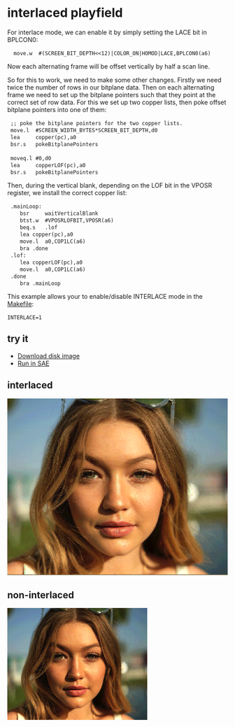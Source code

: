 interlaced playfield
====================

For interlace mode, we can enable it by simply setting the LACE bit in BPLCON0:

  ```
	move.w	#(SCREEN_BIT_DEPTH<<12)|COLOR_ON|HOMOD|LACE,BPLCON0(a6)
```

Now each alternating frame will be offset vertically by half a scan line.

So for this to work, we need to make some other changes.  Firstly we need twice the number of rows in our bitplane data.  Then on each alternating frame we need to set up the bitplane pointers such that they point at the correct set of row data. For this we set up two copper lists, then poke offset bitplane pointers into one of them:

   ```
	;; poke the bitplane pointers for the two copper lists.
	move.l	#SCREEN_WIDTH_BYTES*SCREEN_BIT_DEPTH,d0
	lea 	copper(pc),a0
	bsr.s	pokeBitplanePointers
	
	moveq.l	#0,d0
	lea 	copperLOF(pc),a0
	bsr.s	pokeBitplanePointers	
```

Then, during the vertical blank, depending on the LOF bit in the VPOSR register, we install the correct copper list:

```
 .mainLoop:
	bsr 	waitVerticalBlank
	btst.w	#VPOSRLOFBIT,VPOSR(a6)
	beq.s	.lof
	lea	copper(pc),a0
	move.l	a0,COP1LC(a6)
	bra	.done
 .lof:
	lea	copperLOF(pc),a0
	move.l	a0,COP1LC(a6)
 .done
	bra	.mainLoop
```

This example allows your to enable/disable INTERLACE mode in the [Makefile](Makefile):

```
INTERLACE=1
```

try it
------
  * [Download disk image](bin/laced_mode.adf?raw=true)
  * <a href="http://alpine9000.github.io/ScriptedAmigaEmulator/#amiga_examples/laced_mode.adf" target="_blank">Run in SAE</a>


interlaced
----------
![interlaced](screenshots/laced.png?raw=true)

non-interlaced
--------------
![non-interlaced](../013.dithered_ham/screenshots/dithered.png?raw=true)
